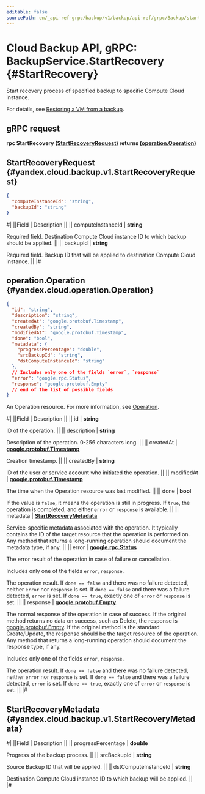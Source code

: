```yaml
---
editable: false
sourcePath: en/_api-ref-grpc/backup/v1/backup/api-ref/grpc/Backup/startRecovery.md
---
```


# Cloud Backup API, gRPC: BackupService.StartRecovery {#StartRecovery}

Start recovery process of specified backup to specific Compute Cloud instance.

For details, see [Restoring a VM from a backup](/docs/backup/operations/backup-vm/recover).

## gRPC request

**rpc StartRecovery ([StartRecoveryRequest](#yandex.cloud.backup.v1.StartRecoveryRequest)) returns ([operation.Operation](#yandex.cloud.operation.Operation))**

## StartRecoveryRequest {#yandex.cloud.backup.v1.StartRecoveryRequest}

```json
{
  "computeInstanceId": "string",
  "backupId": "string"
}
```

#|
||Field | Description ||
|| computeInstanceId | **string**

Required field. Destination Compute Cloud instance ID to which backup should be applied. ||
|| backupId | **string**

Required field. Backup ID that will be applied to destination Compute Cloud instance. ||
|#

## operation.Operation {#yandex.cloud.operation.Operation}

```json
{
  "id": "string",
  "description": "string",
  "createdAt": "google.protobuf.Timestamp",
  "createdBy": "string",
  "modifiedAt": "google.protobuf.Timestamp",
  "done": "bool",
  "metadata": {
    "progressPercentage": "double",
    "srcBackupId": "string",
    "dstComputeInstanceId": "string"
  },
  // Includes only one of the fields `error`, `response`
  "error": "google.rpc.Status",
  "response": "google.protobuf.Empty"
  // end of the list of possible fields
}
```

An Operation resource. For more information, see [Operation](/docs/api-design-guide/concepts/operation).

#|
||Field | Description ||
|| id | **string**

ID of the operation. ||
|| description | **string**

Description of the operation. 0-256 characters long. ||
|| createdAt | **[google.protobuf.Timestamp](https://developers.google.com/protocol-buffers/docs/reference/google.protobuf#timestamp)**

Creation timestamp. ||
|| createdBy | **string**

ID of the user or service account who initiated the operation. ||
|| modifiedAt | **[google.protobuf.Timestamp](https://developers.google.com/protocol-buffers/docs/reference/google.protobuf#timestamp)**

The time when the Operation resource was last modified. ||
|| done | **bool**

If the value is `false`, it means the operation is still in progress.
If `true`, the operation is completed, and either `error` or `response` is available. ||
|| metadata | **[StartRecoveryMetadata](#yandex.cloud.backup.v1.StartRecoveryMetadata)**

Service-specific metadata associated with the operation.
It typically contains the ID of the target resource that the operation is performed on.
Any method that returns a long-running operation should document the metadata type, if any. ||
|| error | **[google.rpc.Status](https://cloud.google.com/tasks/docs/reference/rpc/google.rpc#status)**

The error result of the operation in case of failure or cancellation.

Includes only one of the fields `error`, `response`.

The operation result.
If `done == false` and there was no failure detected, neither `error` nor `response` is set.
If `done == false` and there was a failure detected, `error` is set.
If `done == true`, exactly one of `error` or `response` is set. ||
|| response | **[google.protobuf.Empty](https://developers.google.com/protocol-buffers/docs/reference/google.protobuf#google.protobuf.Empty)**

The normal response of the operation in case of success.
If the original method returns no data on success, such as Delete,
the response is [google.protobuf.Empty](https://developers.google.com/protocol-buffers/docs/reference/google.protobuf#google.protobuf.Empty).
If the original method is the standard Create/Update,
the response should be the target resource of the operation.
Any method that returns a long-running operation should document the response type, if any.

Includes only one of the fields `error`, `response`.

The operation result.
If `done == false` and there was no failure detected, neither `error` nor `response` is set.
If `done == false` and there was a failure detected, `error` is set.
If `done == true`, exactly one of `error` or `response` is set. ||
|#

## StartRecoveryMetadata {#yandex.cloud.backup.v1.StartRecoveryMetadata}

#|
||Field | Description ||
|| progressPercentage | **double**

Progress of the backup process. ||
|| srcBackupId | **string**

Source Backup ID that will be applied. ||
|| dstComputeInstanceId | **string**

Destination Compute Cloud instance ID to which backup will be applied. ||
|#